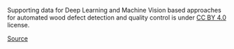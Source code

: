 Supporting data for Deep Learning and Machine Vision based approaches for automated wood defect detection and quality control is under [CC BY 4.0](https://creativecommons.org/licenses/by/4.0/legalcode) license.

[Source](https://zenodo.org/record/4694695#.YkWqTX9Bzmg)